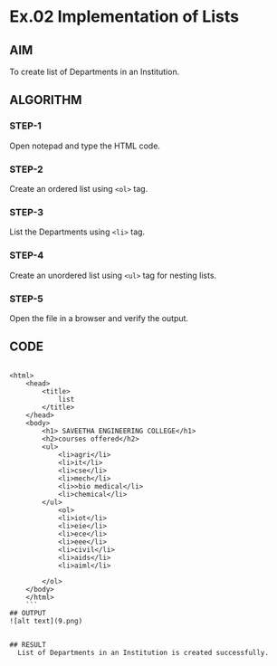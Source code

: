 # Ex.02 Implementation of Lists
## AIM
  To create list of Departments in an Institution.

## ALGORITHM
### STEP-1
  Open notepad and type the HTML code.

### STEP-2
  Create an ordered list using ```<ol>``` tag.

### STEP-3
  List the Departments using ```<li>``` tag.

### STEP-4
  Create an unordered list using ```<ul>``` tag for nesting lists.

### STEP-5
  Open the file in a browser and verify the output.
  
## CODE
```

<html>
    <head>
        <title>
            list
        </title>
    </head>
    <body>
        <h1> SAVEETHA ENGINEERING COLLEGE</h1>
        <h2>courses offered</h2>
        <ul>
            <li>agri</li>
            <li>it</li>
            <li>cse</li>
            <li>mech</li>
            <li>>bio medical</li>
            <li>chemical</li>
        </ul>
            <ol>
            <li>iot</li>
            <li>eie</li>
            <li>ece</li>
            <li>eee</li>
            <li>civil</li>
            <li>aids</li>
            <li>aiml</li>

        </ol>
    </body>
    </html>
    ```
## OUTPUT
![alt text](9.png)


## RESULT
  List of Departments in an Institution is created successfully.
